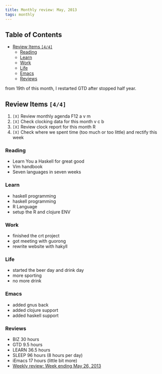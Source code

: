 ```yaml
---
title: Monthly review: May, 2013 
tags: monthly
---
```

<div id="table-of-contents">
<h2>Table of Contents</h2>
<div id="text-table-of-contents">
<ul>
<li><a href="#sec-1">Review Items <code>[4/4]</code></a>
<ul>
<li><a href="#sec-1-1">Reading</a></li>
<li><a href="#sec-1-2">Learn</a></li>
<li><a href="#sec-1-3">Work</a></li>
<li><a href="#sec-1-4">Life</a></li>
<li><a href="#sec-1-5">Emacs</a></li>
<li><a href="#sec-1-6">Reviews</a></li>
</ul>
</li>
</ul>
</div>
</div>

<p>
from 19th of this month, I restarted GTD after stopped half year.
</p>

<div id="outline-container-sec-1" class="outline-2">
<h2 id="sec-1">Review Items <code>[4/4]</code></h2>
<div class="outline-text-2" id="text-1">
<ol class="org-ol">
<li><code>[X]</code> Review monthly agenda F12 a v m 
</li>
<li><code>[X]</code> Check clocking data for this month v c b
</li>
<li><code>[X]</code> Review clock report for this month R
</li>
<li><code>[X]</code> Check where we spent time (too much or too little) and rectify this week
</li>
</ol>
</div>

<div id="outline-container-sec-1-1" class="outline-3">
<h3 id="sec-1-1">Reading</h3>
<div class="outline-text-3" id="text-1-1">
<ul class="org-ul">
<li>Learn You a Haskell for great good
</li>
<li>Vim handbook
</li>
<li>Seven languages in seven weeks 
</li>
</ul>
</div>
</div>

<div id="outline-container-sec-1-2" class="outline-3">
<h3 id="sec-1-2">Learn</h3>
<div class="outline-text-3" id="text-1-2">
<ul class="org-ul">
<li>haskell programming 
</li>
<li>haskell programming
</li>
<li>R Language
</li>
<li>setup the R and clojure ENV
</li>
</ul>
</div>
</div>

<div id="outline-container-sec-1-3" class="outline-3">
<h3 id="sec-1-3">Work</h3>
<div class="outline-text-3" id="text-1-3">
<ul class="org-ul">
<li>finished the crt project
</li>
<li>got meeting with guorong
</li>
<li>rewrite website with hakyll
</li>
</ul>
</div>
</div>
<div id="outline-container-sec-1-4" class="outline-3">
<h3 id="sec-1-4">Life</h3>
<div class="outline-text-3" id="text-1-4">
<ul class="org-ul">
<li>started the beer day and drink day 
</li>
<li>more sporting 
</li>
<li>no more drink 
</li>
</ul>
</div>
</div>

<div id="outline-container-sec-1-5" class="outline-3">
<h3 id="sec-1-5">Emacs</h3>
<div class="outline-text-3" id="text-1-5">
<ul class="org-ul">
<li>added gnus back
</li>
<li>added clojure support 
</li>
<li>added haskell support
</li>
</ul>
</div>
</div>

<div id="outline-container-sec-1-6" class="outline-3">
<h3 id="sec-1-6">Reviews</h3>
<div class="outline-text-3" id="text-1-6">
<ul class="org-ul">
<li>BIZ 30 hours
</li>
<li>GTD 9.5 hours 
</li>
<li>LEARN 36.5 hours
</li>
<li>SLEEP 96 hours (8 hours per day)
</li>
<li>iEmacs 17 hours (little bit more)
</li>

<li><a href="file:///reviews/2013/2013-05-26-weekly-review-ends-may-26-2013.html">Weekly review: Week ending May 26, 2013</a>
</li>
</ul>
</div>
</div>
</div>
